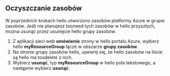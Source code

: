 ## <a name="clean-up-resources"></a>Oczyszczanie zasobów

W poprzednich krokach hello utworzono zasobów platformy Azure w grupie zasobów. Jeśli nie planujesz tooneed tych zasobów w hello przyszłych, można usunąć przez usunięcie hello grupy zasobów.
 
1. Z aplikacji sieci web **omówienie** strony w hello portalu Azure, wybierz hello **myResourceGroup** łącze w obszarze **grupy zasobów**.
2. Na stronie grupy zasobów hello, upewnij się, że hello zasobów na liście są hello ma toodelete z nich.
3. Wybierz **usunąć**, typ **myResourceGroup** w hello pola tekstowego, a następnie wybierz **usunąć**.
